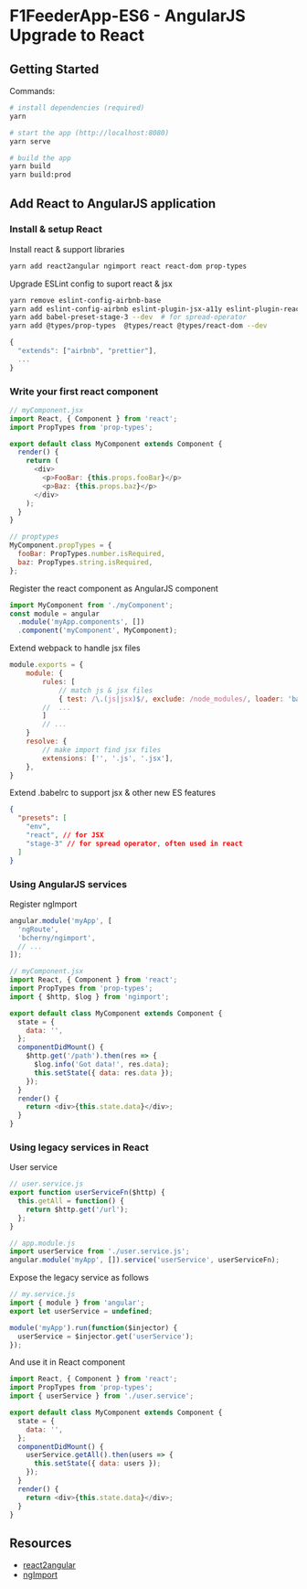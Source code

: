 # F1FeederApp-ES6 - AngularJS Upgrade to React

## Getting Started

Commands:

```bash
# install dependencies (required)
yarn

# start the app (http://localhost:8080)
yarn serve

# build the app
yarn build
yarn build:prod
```

## Add React to AngularJS application

### Install & setup React

Install react & support libraries

```bash
yarn add react2angular ngimport react react-dom prop-types
```

Upgrade ESLint config to suport react & jsx

```bash
yarn remove eslint-config-airbnb-base
yarn add eslint-config-airbnb eslint-plugin-jsx-a11y eslint-plugin-react --dev
yarn add babel-preset-stage-3 --dev  # for spread-operator
yarn add @types/prop-types  @types/react @types/react-dom --dev
```

```js
{
  "extends": ["airbnb", "prettier"],
  ...
}
```

### Write your first react component

```js
// myComponent.jsx
import React, { Component } from 'react';
import PropTypes from 'prop-types';

export default class MyComponent extends Component {
  render() {
    return (
      <div>
        <p>FooBar: {this.props.fooBar}</p>
        <p>Baz: {this.props.baz}</p>
      </div>
    );
  }
}

// proptypes
MyComponent.propTypes = {
  fooBar: PropTypes.number.isRequired,
  baz: PropTypes.string.isRequired,
};
```

Register the react component as AngularJS component

```js
import MyComponent from './myComponent';
const module = angular
  .module('myApp.components', [])
  .component('myComponent', MyComponent);
```

Extend webpack to handle jsx files

```js
module.exports = {
    module: {
        rules: [
            // match js & jsx files
            { test: /\.(js|jsx)$/, exclude: /node_modules/, loader: 'babel-loader' },
        //  ...
        ]
        // ...
    }
    resolve: {
        // make import find jsx files
        extensions: ['', '.js', '.jsx'],
    },
}
```

Extend .babelrc to support jsx & other new ES features

```json
{
  "presets": [
    "env",
    "react", // for JSX
    "stage-3" // for spread operator, often used in react
  ]
}
```

### Using AngularJS services

Register ngImport

```js
angular.module('myApp', [
  'ngRoute',
  'bcherny/ngimport',
  // ...
]);
```

```js
// myComponent.jsx
import React, { Component } from 'react';
import PropTypes from 'prop-types';
import { $http, $log } from 'ngimport';

export default class MyComponent extends Component {
  state = {
    data: '',
  };
  componentDidMount() {
    $http.get('/path').then(res => {
      $log.info('Got data!', res.data);
      this.setState({ data: res.data });
    });
  }
  render() {
    return <div>{this.state.data}</div>;
  }
}
```

### Using legacy services in React

User service

```js
// user.service.js
export function userServiceFn($http) {
  this.getAll = function() {
    return $http.get('/url');
  };
}

// app.module.js
import userService from './user.service.js';
angular.module('myApp', []).service('userService', userServiceFn);
```

Expose the legacy service as follows

```js
// my.service.js
import { module } from 'angular';
export let userService = undefined;

module('myApp').run(function($injector) {
  userService = $injector.get('userService');
});
```

And use it in React component

```js
import React, { Component } from 'react';
import PropTypes from 'prop-types';
import { userService } from './user.service';

export default class MyComponent extends Component {
  state = {
    data: '',
  };
  componentDidMount() {
    userService.getAll().then(users => {
      this.setState({ data: users });
    });
  }
  render() {
    return <div>{this.state.data}</div>;
  }
}
```

## Resources

* [react2angular](https://github.com/coatue-oss/react2angular)
* [ngImport](https://github.com/bcherny/ngimport)
